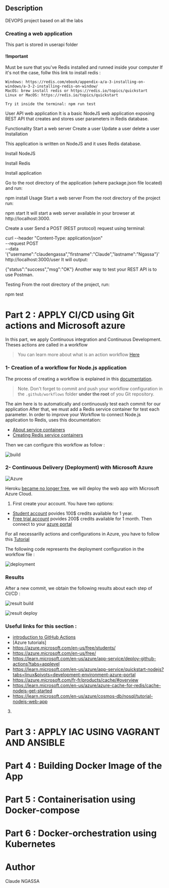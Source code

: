 

## Description

DEVOPS project based on all the labs

### Creating a web application

This part is stored in userapi folder 

#### !Important

Must be sure that you've Redis installed and runned inside your computer
If it's not the case, follw this link to install redis : 
    
    Windows: https://redis.com/ebook/appendix-a/a-3-installing-on-windows/a-3-2-installing-redis-on-window/
    MacOS: brew install redis or https://redis.io/topics/quickstart
    Linux or MacOS: https://redis.io/topics/quickstart

    Try it inside the terminal: npm run test



User API web application
It is a basic NodeJS web application exposing REST API that creates and stores user parameters in Redis database.

Functionality
Start a web server
Create a user
Update a user
delete a user
Installation


This application is written on NodeJS and it uses Redis database.

Install NodeJS

Install Redis

Install application

Go to the root directory of the application (where package.json file located) and run:

npm install 
Usage
Start a web server
From the root directory of the project run:

npm start
It will start a web server available in your browser at http://localhost:3000.

Create a user
Send a POST (REST protocol) request using terminal:

curl --header "Content-Type: application/json" \
  --request POST \
  --data '{"username":"claudengassa","firstname":"Claude","lastname":"Ngassa"}' \
  http://localhost:3000/user
It will output:

{"status":"success","msg":"OK"}
Another way to test your REST API is to use Postman.

Testing
From the root directory of the project, run:

npm test

# Part 2 : APPLY CI/CD using Git actions and Microsoft azure

In this part, we apply Continuous integration and Continuous Development. 
Theses actions are called in a workflow 
> You can learn more about what is an action workflow [Here](https://docs.github.com/en/actions/using-workflows/about-workflows#:~:text=A%20workflow%20is%20a%20configurable,or%20at%20a%20defined%20schedule.)


### 1- Creation of a workflow for Node.js application

The process of creating a workflow is explained in this [documentation](https://docs.github.com/en/actions/guides/building-and-testing-nodejs).  


> Note. Don't forget to commit and push your workflow configuration in the `.github/workflows` folder **under the root** of you Git repository.

The aim here is to automatically and continuously test each commit for our application
After that, we must add a Redis service container for test each parameter. 
In order to improve your Workflow to connect Node.js application to Redis, uses this documentation:
  - [About service containers](https://docs.github.com/en/actions/guides/about-service-containers)
  - [Creating Redis service containers](https://docs.github.com/en/actions/guides/creating-redis-service-containers)

Then we can configure this workflow as follow :

![build](../image/build.png)


### 2- Continuous Delivery (Deployment) with Microsoft Azure

![Azure](../image/azure.png)

Heroku [became no longer free](https://blog.heroku.com/next-chapter), we will deploy the web app with Microsoft Azure Cloud.


1. First create your account. You have two options:

- [Student account](https://azure.microsoft.com/en-us/free/students/) povides 100$ credits available for 1 year.
- [Free trial account](https://azure.microsoft.com/en-us/free/) povides 200$ credits available for 1 month.
Then connect to your [azure portal](https://portal.azure.com/)

For all necessarilly actions and configurations in Azure, you have to follow this [Tutorial](https://github.com/adaltas/ece-devops-2022-fall/edit/main/modules/04.ci-cd/azure-webapp/webapp-tuto.md)

The following code represents the deployment configuration in the workflow file :

![deployment](../image/deploy.png)


### Results

After a new commit, we obtain the following results about each step of CI/CD :

![result build](../image/build_res.png)

![result deploy](../image/deploy_res.png)


### Useful links for this section :
- [introduction to GitHub Actions](https://docs.github.com/en/actions/learn-github-actions/introduction-to-github-actions)
- [Azure tutorials]
- https://azure.microsoft.com/en-us/free/students/
- https://azure.microsoft.com/en-us/free/
- https://learn.microsoft.com/en-us/azure/app-service/deploy-github-actions?tabs=applevel
- https://learn.microsoft.com/en-us/azure/app-service/quickstart-nodejs?tabs=linux&pivots=development-environment-azure-portal
- https://azure.microsoft.com/fr-fr/products/cache/#overview
- https://learn.microsoft.com/en-us/azure/azure-cache-for-redis/cache-nodejs-get-started
- https://learn.microsoft.com/en-us/azure/cosmos-db/nosql/tutorial-nodejs-web-app

3. 

# Part 3 : APPLY IAC USING VAGRANT AND ANSIBLE

# Part 4 : Building Docker Image of the App

# Part 5 : Containerisation using  Docker-compose


# Part 6 : Docker-orchestration using Kubernetes

# Author

Claude NGASSA
